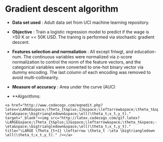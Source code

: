 # Gradient descent algorithm

* **Data set used** : Adult data set from UCI machine learning repository.

* **Objective** : Train a logistic regression model to predict if the wage is >50 K or =< 50K USD. The traning is performed via stochastic gradient descent.

* **Features selection and normaliation** : All except fnlwgt, and education-num. The continuous variables were normalized via z-score normalization to control the norm of the feature vectors, and the categorical variables were converted to one-hot binary vector via dummy encoding. The last column of each encoding was removed to avoid multi-collinearity.

* **Measure of accuracy** : Area under the curve (AUC)

* **Algorithms:

```
<a href="http://www.codecogs.com/eqnedit.php?latex=\LARGE&space;\Theta_{t&plus;1}&space;\leftarrow&space;\theta_t&space;-\eta&space;\bigtriangledown&space;\ell(\theta_t;x_t,y_t)." target="_blank"><img src="http://latex.codecogs.com/gif.latex?\LARGE&space;\Theta_{t&plus;1}&space;\leftarrow&space;\theta_t&space;-\eta&space;\bigtriangledown&space;\ell(\theta_t;x_t,y_t)." title="\LARGE \Theta_{t+1} \leftarrow \theta_t -\eta \bigtriangledown \ell(\theta_t;x_t,y_t)." /></a>
```


